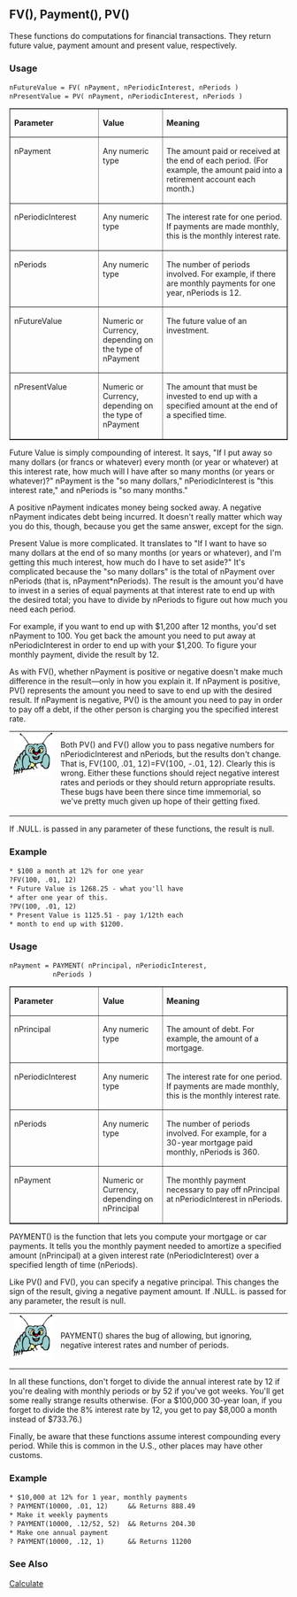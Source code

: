 ## FV(), Payment(), PV()

These functions do computations for financial transactions. They return future value, payment amount and present value, respectively.

### Usage

```foxpro
nFutureValue = FV( nPayment, nPeriodicInterest, nPeriods )
nPresentValue = PV( nPayment, nPeriodicInterest, nPeriods )
```
<table border cellspacing=0 cellpadding=0 width=100%>
<tr>
  <td width=32% valign=top>
  <p><b>Parameter</b></p>
  </td>
  <td width=23% valign=top>
  <p><b>Value</b></p>
  </td>
  <td width=45% valign=top>
  <p><b>Meaning</b></p>
  </td>
 </tr>
<tr>
  <td width=32% valign=top>
  <p>nPayment</p>
  </td>
  <td width=23% valign=top>
  <p>Any numeric type</p>
  </td>
  <td width=45% valign=top>
  <p>The amount paid or received at the end of each period. (For example, the amount paid into a retirement account each month.)</p>
  </td>
 </tr>
<tr>
  <td width=32% valign=top>
  <p>nPeriodicInterest</p>
  </td>
  <td width=23% valign=top>
  <p>Any numeric type</p>
  </td>
  <td width=45% valign=top>
  <p>The interest rate for one period. If payments are made monthly, this is the monthly interest rate.</p>
  </td>
 </tr>
<tr>
  <td width=32% valign=top>
  <p>nPeriods</p>
  </td>
  <td width=23% valign=top>
  <p>Any numeric type</p>
  </td>
  <td width=45% valign=top>
  <p>The number of periods involved. For example, if there are monthly payments for one year, nPeriods is 12.</p>
  </td>
 </tr>
<tr>
  <td width=32% valign=top>
  <p>nFutureValue</p>
  </td>
  <td width=23% valign=top>
  <p>Numeric or Currency, depending on the type of nPayment</p>
  </td>
  <td width=45% valign=top>
  <p>The future value of an investment.</p>
  </td>
 </tr>
<tr>
  <td width=32% valign=top>
  <p>nPresentValue</p>
  </td>
  <td width=23% valign=top>
  <p>Numeric or Currency, depending on the type of nPayment</p>
  </td>
  <td width=45% valign=top>
  <p>The amount that must be invested to end up with a specified amount at the end of a specified time.</p>
  </td>
 </tr>
</table>

Future Value is simply compounding of interest. It says, "If I put away so many dollars (or francs or whatever) every month (or year or whatever) at this interest rate, how much will I have after so many months (or years or whatever)?" nPayment is the "so many dollars," nPeriodicInterest is "this interest rate," and nPeriods is "so many months."

A positive nPayment indicates money being socked away. A negative nPayment indicates debt being incurred. It doesn't really matter which way you do this, though, because you get the same answer, except for the sign. 

Present Value is more complicated. It translates to "If I want to have so many dollars at the end of so many months (or years or whatever), and I'm getting this much interest, how much do I have to set aside?" It's complicated because the "so many dollars" is the total of nPayment over nPeriods (that is, nPayment*nPeriods). The result is the amount you'd have to invest in a series of equal payments at that interest rate to end up with the desired total; you have to divide by nPeriods to figure out how much you need each period.

For example, if you want to end up with $1,200 after 12 months, you'd set nPayment to 100. You get back the amount you need to put away at nPeriodicInterest in order to end up with your $1,200. To figure your monthly payment, divide the result by 12.

As with FV(), whether nPayment is positive or negative doesn't make much difference in the result&mdash;only in how you explain it. If nPayment is positive, PV() represents the amount you need to save to end up with the desired result. If nPayment is negative, PV() is the amount you need to pay in order to pay off a debt, if the other person is charging you the specified interest rate.

<table border=0 cellspacing=0 cellpadding=0 width=100%>
<tr>
  <td width=17% valign=top>
<img width=95 height=78 src="bug.gif"></p>
  </td>
  <td width=83%>
  <p>Both PV() and FV() allow you to pass negative numbers for nPeriodicInterest and nPeriods, but the results don't change. That is, FV(100, .01, 12)=FV(100, -.01, 12). Clearly this is wrong. Either these functions should reject negative interest rates and periods or they should return appropriate results. These bugs have been there since time immemorial, so we've pretty much given up hope of their getting fixed.</p>
  </td>
 </tr>
</table>

If .NULL. is passed in any parameter of these functions, the result is null.

### Example

```foxpro
* $100 a month at 12% for one year
?FV(100, .01, 12)
* Future Value is 1268.25 - what you'll have
* after one year of this.
?PV(100, .01, 12)
* Present Value is 1125.51 - pay 1/12th each
* month to end up with $1200.
```
### Usage

```foxpro
nPayment = PAYMENT( nPrincipal, nPeriodicInterest,
           nPeriods )
```
<table border cellspacing=0 cellpadding=0 width=100%>
<tr>
  <td width=32% valign=top>
  <p><b>Parameter</b></p>
  </td>
  <td width=23% valign=top>
  <p><b>Value</b></p>
  </td>
  <td width=45% valign=top>
  <p><b>Meaning</b></p>
  </td>
 </tr>
<tr>
  <td width=32% valign=top>
  <p>nPrincipal</p>
  </td>
  <td width=23% valign=top>
  <p>Any numeric type</p>
  </td>
  <td width=45% valign=top>
  <p>The amount of debt. For example, the amount of a mortgage.</p>
  </td>
 </tr>
<tr>
  <td width=32% valign=top>
  <p>nPeriodicInterest</p>
  </td>
  <td width=23% valign=top>
  <p>Any numeric type</p>
  </td>
  <td width=45% valign=top>
  <p>The interest rate for one period. If payments are made monthly, this is the monthly interest rate.</p>
  </td>
 </tr>
<tr>
  <td width=32% valign=top>
  <p>nPeriods</p>
  </td>
  <td width=23% valign=top>
  <p>Any numeric type</p>
  </td>
  <td width=45% valign=top>
  <p>The number of periods involved. For example, for a 30-year mortgage paid monthly, nPeriods is 360.</p>
  </td>
 </tr>
<tr>
  <td width=32% valign=top>
  <p>nPayment</p>
  </td>
  <td width=23% valign=top>
  <p>Numeric or Currency, depending on nPrincipal</p>
  </td>
  <td width=45% valign=top>
  <p>The monthly payment necessary to pay off nPrincipal at nPeriodicInterest in nPeriods.</p>
  </td>
 </tr>
</table>

PAYMENT() is the function that lets you compute your mortgage or car payments. It tells you the monthly payment needed to amortize a specified amount (nPrincipal) at a given interest rate (nPeriodicInterest) over a specified length of time (nPeriods). 

Like PV() and FV(), you can specify a negative principal. This changes the sign of the result, giving a negative payment amount. If .NULL. is passed for any parameter, the result is null.

<table border=0 cellspacing=0 cellpadding=0 width=100%>
<tr>
  <td width=17% valign=top>
<img width=95 height=77 src="bug.gif"></p>
  </td>
  <td width=83%>
  <p>PAYMENT() shares the bug of allowing, but ignoring, negative interest rates and number of periods.</p>
  </td>
 </tr>
</table>

In all these functions, don't forget to divide the annual interest rate by 12 if you're dealing with monthly periods or by 52 if you've got weeks. You'll get some really strange results otherwise. (For a $100,000 30-year loan, if you forget to divide the 8% interest rate by 12, you get to pay $8,000 a month instead of $733.76.)

Finally, be aware that these functions assume interest compounding every period. While this is common in the U.S., other places may have other customs.

### Example

```foxpro
* $10,000 at 12% for 1 year, monthly payments
? PAYMENT(10000, .01, 12)     && Returns 888.49
* Make it weekly payments
? PAYMENT(10000, .12/52, 52)  && Returns 204.30
* Make one annual payment
? PAYMENT(10000, .12, 1)      && Returns 11200
```
### See Also

[Calculate](s4g061.md)